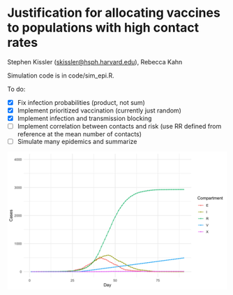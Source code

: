 # Justification for allocating vaccines to populations with high contact rates
Stephen Kissler (skissler@hsph.harvard.edu), Rebecca Kahn

Simulation code is in code/sim_epi.R. 

To do: 
- [x] Fix infection probabilities (product, not sum)
- [x] Implement prioritized vaccination (currently just random)
- [x] Implement infection and transmission blocking 
- [ ] Implement correlation between contacts and risk (use RR defined from reference at the mean number of contacts)
- [ ] Simulate many epidemics and summarize
 
![alt text](https://github.com/skissler/PIHVaxStrategy/blob/dev_DefineSeverity/figures/casecounts.png)
